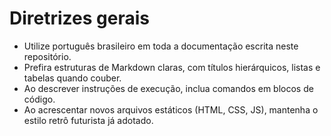 # Diretrizes gerais

- Utilize português brasileiro em toda a documentação escrita neste repositório.
- Prefira estruturas de Markdown claras, com títulos hierárquicos, listas e tabelas quando couber.
- Ao descrever instruções de execução, inclua comandos em blocos de código.
- Ao acrescentar novos arquivos estáticos (HTML, CSS, JS), mantenha o estilo retrô futurista já adotado.
